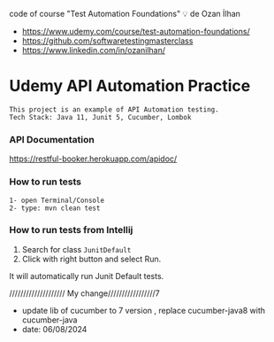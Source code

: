 code of course  "Test Automation Foundations" 💡  de Ozan İlhan
- https://www.udemy.com/course/test-automation-foundations/
- https://github.com/softwaretestingmasterclass
- https://www.linkedin.com/in/ozanilhan/

# Udemy API Automation Practice

    This project is an example of API Automation testing.
    Tech Stack: Java 11, Junit 5, Cucumber, Lombok

### API Documentation

https://restful-booker.herokuapp.com/apidoc/

### How to run tests
    1- open Terminal/Console
    2- type: mvn clean test

### How to run tests from Intellij
1) Search for class `JunitDefault`
2) Click with right button and select Run.

It will automatically run Junit Default tests.

//////////////////// My change/////////////////7
- update lib of cucumber to 7 version , replace cucumber-java8 with cucumber-java
- date: 06/08/2024




